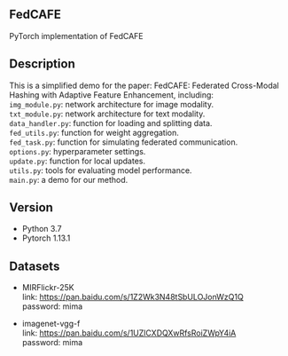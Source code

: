 ## FedCAFE
PyTorch implementation of FedCAFE


## Description
This is a simplified demo for the paper: FedCAFE: Federated Cross-Modal Hashing with Adaptive Feature Enhancement, including:  
`img_module.py`: network architecture for image modality.  
`txt_module.py`: network architecture for text modality.  
`data_handler.py`: function for loading and splitting data.  
`fed_utils.py`: function for weight aggregation.  
`fed_task.py`: function for simulating federated communication.  
`options.py`: hyperparameter settings.  
`update.py`: function for local updates.  
`utils.py`: tools for evaluating model performance.  
`main.py`: a demo for our method.


## Version
- Python 3.7
- Pytorch 1.13.1

## Datasets
- MIRFlickr-25K  
link: https://pan.baidu.com/s/1Z2Wk3N48tSbULOJonWzQ1Q  
password: mima

- imagenet-vgg-f  
link: https://pan.baidu.com/s/1UZlCXDQXwRfsRoiZWpY4iA  
password: mima